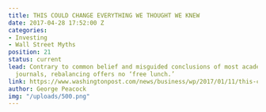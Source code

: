 ```yaml
---
title: THIS COULD CHANGE EVERYTHING WE THOUGHT WE KNEW
date: 2017-04-28 17:52:00 Z
categories:
- Investing
- Wall Street Myths
position: 21
status: current
lead: Contrary to common belief and misguided conclusions of most academic finance
  journals, rebalancing offers no ‘free lunch.’
link: https://www.washingtonpost.com/news/business/wp/2017/01/11/this-could-change-everything-we-thought-we-knew-about-investing/?utm_term=.545e2fff30fb
author: George Peacock
img: "/uploads/500.png"
---
```


